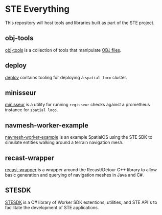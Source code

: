# STE Everything
This repository will host tools and libraries built as part of the STE project.

## obj-tools
[obj-tools](obj-tools/README.md) is a collection of tools that manipulate [OBJ files](https://en.wikipedia.org/wiki/Wavefront_.obj_file).

## deploy
[deploy](deploy/README.md) contains tooling for deploying a `spatial loco` cluster.

## minisseur
[minisseur](minisseur/README.md) is a utility for running `regisseur` checks against a prometheus instance for `spatial loco`.

## navmesh-worker-example
[navmesh-worker-example](navmesh-worker-example/README.md) is an example SpatialOS using the STE SDK to simulate entities walking around a terrain navigation mesh.

## recast-wrapper
[recast-wrapper](recast-wrapper/README.md) is a wrapper around the Recast/Detour C++ library to allow basic generation and querying of navigation meshes in Java and C#.

## STESDK
[STESDK](ste-sdk/README.md) is a C# library of Worker SDK extentions, utilities, and STE API's to facilitate the development of STE applications.
